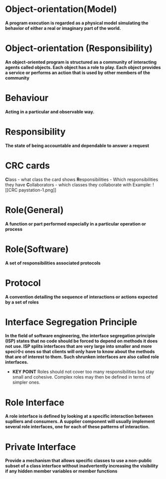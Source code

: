 # Object-orientation(Model)
**A program execution is regarded as a physical model simulating the behavior of either a real or imaginary part of the world.**

# Object-orientation (Responsibility)
**An object-oriented program is structured as a community of interacting agents called objects. Each object has a role to play. Each object provides a service or performs an action that is used by other members of the community**


# Behaviour
**Acting in a particular and observable way.**

# Responsibility
**The state of being accountable and dependable to answer a request**

# CRC cards
**C**lass - what class the card shows
**R**esponsibilities - Which responsibilities they have
**C**ollaborators - which classes they collaborate with
Example:
![[CRC paystation-1.png]]

# Role(General)
**A function or part performed especially in a particular operation or process**
# Role(Software)
**A set of responsibilities associated protocols**
# Protocol
**A convention detailing the sequence of interactions or actions expected by a set of roles**

# Interface Segregation Principle
**In the field of software engineering, the interface segregation principle (ISP) states that no code should be forced to depend on methods it does not use. ISP splits interfaces that are very large into smaller and more specic ones so that clients will only have to know about the methods that are of interest to them. Such shrunken interfaces are also called role interfaces.**

- **KEY POINT**
Roles should not cover too many responsibilities but stay small and cohesive. Complex roles may then be defined in terms of simpler ones.

# Role Interface
**A role interface is defined by looking at a specific interaction between suplliers and consumers. A supplier component will usually implement several role interfaces, one for each of these patterns of interaction.**

# Private Interface
**Provide a mechanism that allows specific classes to use a non-public subset of a class interface without inadvertently increasing the visibility if any hidden member variables or member functions**
